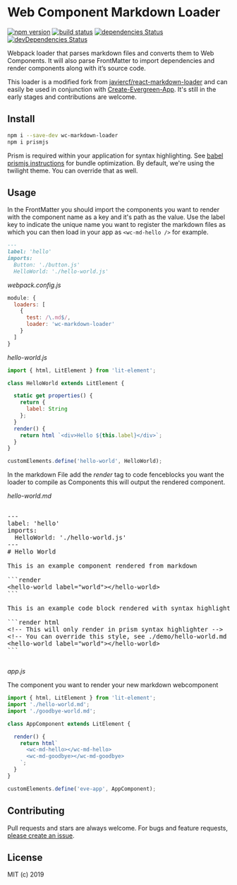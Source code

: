 Web Component Markdown Loader
==================

[![npm version](https://img.shields.io/npm/v/wc-markdown-loader.svg)](https://www.npmjs.com/package/wc-markdown-loader)
[![build status](https://travis-ci.com/hutchgrant/wc-markdown-loader.svg?branch=master)](https://travis-ci.com/hutchgrant/wc-markdown-loader)
[![dependencies Status](https://david-dm.org/hutchgrant/wc-markdown-loader/status.svg)](https://david-dm.org/hutchgrant/wc-markdown-loader)
[![devDependencies Status](https://david-dm.org/hutchgrant/wc-markdown-loader/dev-status.svg)](https://david-dm.org/hutchgrant/wc-markdown-loader?type=dev)

Webpack loader that parses markdown files and converts them to Web Components.
It will also parse FrontMatter to import dependencies and render components
along with it’s source code.

This loader is a modified fork from [javiercf/react-markdown-loader](https://github.com/javiercf/react-markdown-loader) and can easily be used in conjunction with [Create-Evergreen-App](https://github.com/ProjectEvergreen/create-evergreen-app). It's still in the early stages and contributions are welcome.

## Install

```bash
npm i --save-dev wc-markdown-loader
npm i prismjs
```

Prism is required within your application for syntax highlighting. See [babel prismjs instructions](https://github.com/mAAdhaTTah/babel-plugin-prismjs) for bundle optimization.  By default, we're using the twilight theme. You can override that as well.

## Usage

In the FrontMatter you should import the components you want to render
with the component name as a key and it's path as the value.  Use the label key to indicate the unique name you want to register the markdown files as which you can then load in your app as `<wc-md-hello />` for example.

```markdown
---
label: 'hello'
imports:
  Button: './button.js'
  HelloWorld: './hello-world.js'
```

*webpack.config.js*
```js
module: {
  loaders: [
    {
      test: /\.md$/,
      loader: 'wc-markdown-loader'
    }
  ]
}
```

*hello-world.js*
```js
import { html, LitElement } from 'lit-element';

class HelloWorld extends LitElement {

  static get properties() {
    return {
      label: String
    };
  }
  render() {
    return html `<div>Hello ${this.label}</div>`;
  }
}

customElements.define('hello-world', HelloWorld);

```
In the markdown File add the *render* tag to code fenceblocks you want the
loader to compile as Components this will output the rendered component.

*hello-world.md*

<pre>

---
label: 'hello'
imports:
  HelloWorld: './hello-world.js'
---
# Hello World

This is an example component rendered from markdown

```render
&lt;hello-world label="world"&gt;&lt;/hello-world&gt;
```

This is an example code block rendered with syntax highlighter

```render html
&lt;!-- This will only render in prism syntax highlighter -->
&lt;!-- You can override this style, see ./demo/hello-world.md --&gt;
&lt;hello-world label="world"&gt;&lt;/hello-world&gt;
```

</pre>

*app.js*

The component you want to render your new markdown webcomponent

```js
import { html, LitElement } from 'lit-element';
import './hello-world.md';
import './goodbye-world.md';

class AppComponent extends LitElement {

  render() {
    return html`
      <wc-md-hello></wc-md-hello>
      <wc-md-goodbye></wc-md-goodbye>
    `;
  }
}

customElements.define('eve-app', AppComponent);
```

## Contributing

Pull requests and stars are always welcome. For bugs and feature requests, [please create an issue](../../issues/new).

## License

MIT (c) 2019
